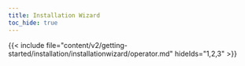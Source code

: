 ```yaml
--- 
title: Installation Wizard
toc_hide: true 
---
```

  {{< include file="content/v2/getting-started/installation/installationwizard/operator.md" hideIds="1,2,3" >}}
